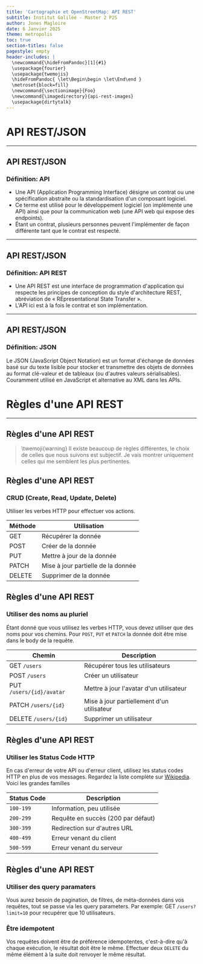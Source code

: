 ```yaml
---
title: 'Cartographie et OpenStreetMap: API REST'
subtitle: Institut Galilée - Master 2 P2S
author: Jones Magloire
date: 6 Janvier 2025
theme: metropolis
toc: true
section-titles: false
pagestyle: empty
header-includes: |
  \newcommand{\hideFromPandoc}[1]{#1}
  \usepackage{fourier}
  \usepackage{twemojis}
  \hideFromPandoc{ \let\Begin\begin \let\End\end }
  \metroset{block=fill}
  \newcommand{\sectionimage}{Foo}
  \newcommand{\imagedirectory}{api-rest-images}
  \usepackage{dirtytalk}
---
```


# API REST/JSON

---

## API REST/JSON

### Définition: API

- Une API (Application Programming Interface) désigne un contrat ou une spécification abstraite ou la standardisation d'un composant logiciel.
- Ce terme est utilisé pour le développement logiciel (on implémente une API) ainsi que pour la communication web (une API web qui expose des endpoints).
- Étant un contrat, plusieurs personnes peuvent l'implémenter de façon différente tant que le contrat est respecté.

---

## API REST/JSON

### Définition: API REST

- Une API REST est une interface de programmation d'application qui respecte les principes de conception du style d'architecture REST, abréviation de « REpresentational State Transfer ».
- L'API ici est à la fois le contrat et son implémentation.

---

## API REST/JSON

### Définition: JSON

Le JSON (JavaScript Object Notation) est un format d'échange de données basé sur du texte lisible pour stocker et transmettre des objets de données au format clé-valeur et de tableaux (ou d'autres valeurs sérialisables). Couramment utilisé en JavaScript et alternative au XML dans les APIs.

# Règles d'une API REST

---

## Règles d'une API REST

> \twemoji{warning} Il existe beaucoup de règles différentes, le choix de celles que nous suivons est subjectif. Je vais montrer uniquement celles qui me semblent les plus pertinentes.

## Règles d'une API REST

### CRUD (Create, Read, Update, Delete)

Utiliser les verbes HTTP pour effectuer vos actions.

| Méthode | Utilisation                        |
| ------- | ---------------------------------- |
| GET     | Récupérer la donnée                |
| POST    | Créer de la donnée                 |
| PUT     | Mettre à jour de la donnée         |
| PATCH   | Mise à jour partielle de la donnée |
| DELETE  | Supprimer de la donnée             |

## Règles d'une API REST

### Utiliser des noms au pluriel

Étant donné que vous utilisez les verbes HTTP, vous devez utiliser que des noms pour vos chemins. Pour `POST`, `PUT` et `PATCH` la donnée doit être mise dans le body de la requête.

| Chemin                   | Description                                |
| ------------------------ | ------------------------------------------ |
| GET `/users`             | Récupérer tous les utilisateurs            |
| POST `/users`            | Créer un utilisateur                       |
| PUT `/users/{id}/avatar` | Mettre à jour l'avatar d'un utilisateur    |
| PATCH `/users/{id}`      | Mise à jour partiellement d'un utilisateur |
| DELETE `/users/{id}`     | Supprimer un utilisateur                   |

## Règles d'une API REST

### Utiliser les Status Code HTTP

En cas d'erreur de votre API ou d'erreur client, utilisez les status codes HTTP en plus de vos messages. Regardez la liste complète sur [Wikipedia](https://fr.wikipedia.org/wiki/Liste_des_codes_HTTP). Voici les grandes familles

| Status Code | Description                        |
| ----------- | ---------------------------------- |
| `100-199`   | Information, peu utilisée          |
| `200-299`   | Requête en succès (200 par défaut) |
| `300-399`   | Redirection sur d'autres URL       |
| `400-499`   | Erreur venant du client            |
| `500-599`   | Erreur venant du serveur           |

## Règles d'une API REST

### Utiliser des query paramaters

Vous aurez besoin de pagination, de filtres, de méta-données dans vos requêtes, tout se passe via les query parameters. Par exemple: GET `/users?limit=10` pour recupérer que 10 utilisateurs.

### Être idempotent

Vos requêtes doivent être de préférence idempotentes, c'est-à-dire qu'à chaque exécution, le résultat doit être le même.
Effectuer deux `DELETE` du même élément à la suite doit renvoyer le même résultat.
